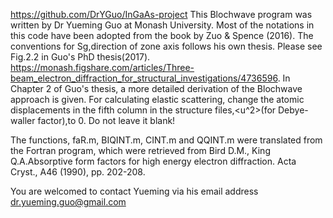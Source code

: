 https://github.com/DrYGuo/InGaAs-project
This Blochwave program was written by Dr Yueming Guo at Monash University.
Most of the notations in this code have been adopted from the book by Zuo & Spence (2016). The conventions for Sg,direction of zone axis follows his own thesis. Please see Fig.2.2 in Guo's PhD thesis(2017). https://monash.figshare.com/articles/Three-beam_electron_diffraction_for_structural_investigations/4736596. In Chapter 2 of Guo's thesis, a more detailed derivation of the Blochwave approach is given. 
For calculating elastic scattering, change the atomic displacements in the fifth column in the structure files,<u^2>(for Debye-waller factor),to 0. Do not leave it blank!

The functions, faR.m, BIQINT.m, CINT.m and QQINT.m were translated from the Fortran program, which were retrieved from Bird D.M., King Q.A.Absorptive form factors for high energy electron diffraction. Acta Cryst., A46 (1990), pp. 202-208.

You are welcomed to contact Yueming via his email address
dr.yueming.guo@gmail.com
